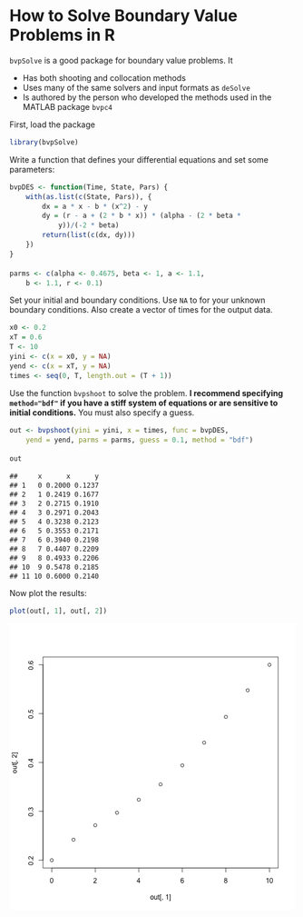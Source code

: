 How to Solve Boundary Value Problems in R
=========================================

`bvpSolve` is a good package for boundary value problems. It

 - Has both shooting and collocation methods
 - Uses many of the same solvers and input formats as `deSolve`
 - Is authored by the person who developed the methods used in the MATLAB package `bvpc4`

First, load the package



```r
library(bvpSolve)
```





Write a function that defines your differential equations and set some parameters:



```r
bvpDES <- function(Time, State, Pars) {
    with(as.list(c(State, Pars)), {
        dx = a * x - b * (x^2) - y
        dy = (r - a + (2 * b * x)) * (alpha - (2 * beta * 
            y))/(-2 * beta)
        return(list(c(dx, dy)))
    })
}

parms <- c(alpha <- 0.4675, beta <- 1, a <- 1.1, 
    b <- 1.1, r <- 0.1)
```




Set your initial and boundary conditions.  Use `NA` to for your unknown boundary conditions.  Also create a vector of times for the output data.



```r
x0 <- 0.2
xT = 0.6
T <- 10
yini <- c(x = x0, y = NA)
yend <- c(x = xT, y = NA)
times <- seq(0, T, length.out = (T + 1))
```




Use the function `bvpshoot` to solve the problem.  **I recommend specifying `method="bdf"` if you have a stiff system of equations or are sensitive to initial conditions.**  You must also specify a guess.



```r
out <- bvpshoot(yini = yini, x = times, func = bvpDES, 
    yend = yend, parms = parms, guess = 0.1, method = "bdf")

out
```



```
##     x      x      y
## 1   0 0.2000 0.1237
## 2   1 0.2419 0.1677
## 3   2 0.2715 0.1910
## 4   3 0.2971 0.2043
## 5   4 0.3238 0.2123
## 6   5 0.3553 0.2171
## 7   6 0.3940 0.2198
## 8   7 0.4407 0.2209
## 9   8 0.4933 0.2206
## 10  9 0.5478 0.2185
## 11 10 0.6000 0.2140
```




Now plot the results:



```r
plot(out[, 1], out[, 2])
```

![plot of chunk unnamed-chunk-5](unnamed-chunk-5.png) 

